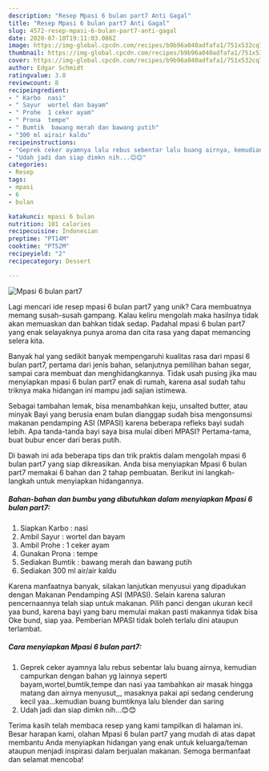 ```yaml
---
description: "Resep Mpasi 6 bulan part7 Anti Gagal"
title: "Resep Mpasi 6 bulan part7 Anti Gagal"
slug: 4572-resep-mpasi-6-bulan-part7-anti-gagal
date: 2020-07-10T19:11:03.086Z
image: https://img-global.cpcdn.com/recipes/b9b96a040adfafa1/751x532cq70/mpasi-6-bulan-part7-foto-resep-utama.jpg
thumbnail: https://img-global.cpcdn.com/recipes/b9b96a040adfafa1/751x532cq70/mpasi-6-bulan-part7-foto-resep-utama.jpg
cover: https://img-global.cpcdn.com/recipes/b9b96a040adfafa1/751x532cq70/mpasi-6-bulan-part7-foto-resep-utama.jpg
author: Edgar Schmidt
ratingvalue: 3.8
reviewcount: 8
recipeingredient:
- " Karbo  nasi"
- " Sayur  wortel dan bayam"
- " Prohe  1 ceker ayam"
- " Prona  tempe"
- " Bumtik  bawang merah dan bawang putih"
- "300 ml airair kaldu"
recipeinstructions:
- "Geprek ceker ayamnya lalu rebus sebentar lalu buang airnya, kemudian campurkan dengan bahan yg lainnya seperti bayam,wortel,bumtik,tempe dan nasi yaa tambahkan air masak hingga matang dan airnya menyusut,,, masaknya pakai api sedang cenderung kecil yaa...kemudian buang bumtiknya lalu blender dan saring"
- "Udah jadi dan siap dimkn nih...😊😊"
categories:
- Resep
tags:
- mpasi
- 6
- bulan

katakunci: mpasi 6 bulan 
nutrition: 101 calories
recipecuisine: Indonesian
preptime: "PT14M"
cooktime: "PT52M"
recipeyield: "2"
recipecategory: Dessert

---
```



![Mpasi 6 bulan part7](https://img-global.cpcdn.com/recipes/b9b96a040adfafa1/751x532cq70/mpasi-6-bulan-part7-foto-resep-utama.jpg)

Lagi mencari ide resep mpasi 6 bulan part7 yang unik? Cara membuatnya memang susah-susah gampang. Kalau keliru mengolah maka hasilnya tidak akan memuaskan dan bahkan tidak sedap. Padahal mpasi 6 bulan part7 yang enak selayaknya punya aroma dan cita rasa yang dapat memancing selera kita.

Banyak hal yang sedikit banyak mempengaruhi kualitas rasa dari mpasi 6 bulan part7, pertama dari jenis bahan, selanjutnya pemilihan bahan segar, sampai cara membuat dan menghidangkannya. Tidak usah pusing jika mau menyiapkan mpasi 6 bulan part7 enak di rumah, karena asal sudah tahu triknya maka hidangan ini mampu jadi sajian istimewa.

Sebagai tambahan lemak, bisa menambahkan keju, unsalted butter, atau minyak Bayi yang berusia enam bulan dianggap sudah bisa mengonsumsi makanan pendamping ASI (MPASI) karena beberapa refleks bayi sudah lebih. Apa tanda-tanda bayi saya bisa mulai diberi MPASI? Pertama-tama, buat bubur encer dari beras putih.


Di bawah ini ada beberapa tips dan trik praktis dalam mengolah mpasi 6 bulan part7 yang siap dikreasikan. Anda bisa menyiapkan Mpasi 6 bulan part7 memakai 6 bahan dan 2 tahap pembuatan. Berikut ini langkah-langkah untuk menyiapkan hidangannya.

<!--inarticleads1-->

##### Bahan-bahan dan bumbu yang dibutuhkan dalam menyiapkan Mpasi 6 bulan part7:

1. Siapkan  Karbo : nasi
1. Ambil  Sayur : wortel dan bayam
1. Ambil  Prohe : 1 ceker ayam
1. Gunakan  Prona : tempe
1. Sediakan  Bumtik : bawang merah dan bawang putih
1. Sediakan 300 ml air/air kaldu


Karena manfaatnya banyak, silakan lanjutkan menyusui yang dipadukan dengan Makanan Pendamping ASI (MPASI). Selain karena saluran pencernaannya telah siap untuk makanan. Pilih panci dengan ukuran kecil yaa bund, karena bayi yang baru memulai makan pasti makannya tidak bisa Oke bund, siap yaa. Pemberian MPASI tidak boleh terlalu dini ataupun terlambat. 

<!--inarticleads2-->

##### Cara menyiapkan Mpasi 6 bulan part7:

1. Geprek ceker ayamnya lalu rebus sebentar lalu buang airnya, kemudian campurkan dengan bahan yg lainnya seperti bayam,wortel,bumtik,tempe dan nasi yaa tambahkan air masak hingga matang dan airnya menyusut,,, masaknya pakai api sedang cenderung kecil yaa...kemudian buang bumtiknya lalu blender dan saring
1. Udah jadi dan siap dimkn nih...😊😊




Terima kasih telah membaca resep yang kami tampilkan di halaman ini. Besar harapan kami, olahan Mpasi 6 bulan part7 yang mudah di atas dapat membantu Anda menyiapkan hidangan yang enak untuk keluarga/teman ataupun menjadi inspirasi dalam berjualan makanan. Semoga bermanfaat dan selamat mencoba!
